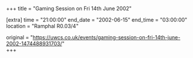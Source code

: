 +++
title = "Gaming Session on Fri 14th June 2002"

[extra]
time = "21:00:00"
end_date = "2002-06-15"
end_time = "03:00:00"
location = "Ramphal R0.03/4"

original = "https://uwcs.co.uk/events/gaming-session-on-fri-14th-june-2002-1474488931703/"    
+++



